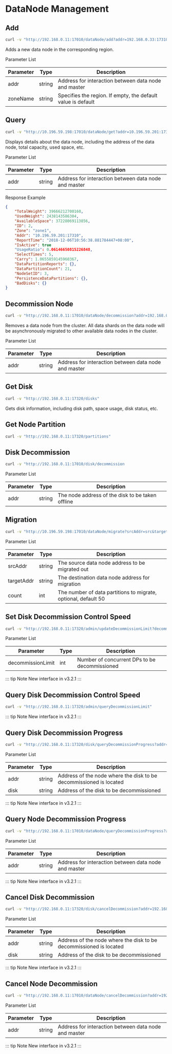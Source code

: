 # DataNode Management

## Add

``` bash
curl -v "http://192.168.0.11:17010/dataNode/add?addr=192.168.0.33:17310&zoneName=default"
```

Adds a new data node in the corresponding region.

Parameter List

| Parameter | Type   | Description                                                  |
|-----------|--------|--------------------------------------------------------------|
| addr      | string | Address for interaction between data node and master         |
| zoneName  | string | Specifies the region. If empty, the default value is default |

## Query

``` bash
curl -v "http://10.196.59.198:17010/dataNode/get?addr=10.196.59.201:17310"  | python -m json.tool
```

Displays details about the data node, including the address of the data node, total capacity, used space, etc.

Parameter List

| Parameter | Type   | Description                                          |
|-----------|--------|------------------------------------------------------|
| addr      | string | Address for interaction between data node and master |

Response Example

``` json
{
    "TotalWeight": 39666212700160,
    "UsedWeight": 2438143586304,
    "AvailableSpace": 37228069113856,
    "ID": 2,
    "Zone": "zone1",
    "Addr": "10.196.59.201:17310",
    "ReportTime": "2018-12-06T10:56:38.881784447+08:00",
    "IsActive": true
    "UsageRatio": 0.06146650815226848,
    "SelectTimes": 5,
    "Carry": 1.0655859145960367,
    "DataPartitionReports": {},
    "DataPartitionCount": 21,
    "NodeSetID": 3,
    "PersistenceDataPartitions": {},
    "BadDisks": {}
}
```

## Decommission Node

``` bash
curl -v "http://192.168.0.11:17010/dataNode/decommission?addr=192.168.0.33:17310"
```

Removes a data node from the cluster. All data shards on the data node will be asynchronously migrated to other available data nodes in the cluster.

Parameter List

| Parameter | Type   | Description                                          |
|-----------|--------|------------------------------------------------------|
| addr      | string | Address for interaction between data node and master |

## Get Disk

``` bash
curl -v "http://192.168.0.11:17320/disks"
```

Gets disk information, including disk path, space usage, disk status, etc.

## Get Node Partition

``` bash
curl -v "http://192.168.0.11:17320/partitions"
```

## Disk Decommission

```bash
curl -v "http://192.168.0.11:17010/disk/decommission
```

Parameter List

| Parameter | Type   | Description                                      |
|-----------|--------|--------------------------------------------------|
| addr      | string | The node address of the disk to be taken offline |

## Migration

```bash
curl -v "http://10.196.59.198:17010/dataNode/migrate?srcAddr=src&targetAddr=dst&count=3"
```

Parameter List

| Parameter  | Type   | Description                                                    |
|------------|--------|----------------------------------------------------------------|
| srcAddr    | string | The source data node address to be migrated out                |
| targetAddr | string | The destination data node address for migration                |
| count      | int    | The number of data partitions to migrate, optional, default 50 |


## Set Disk Decommission Control Speed

``` bash
curl -v "http://192.168.0.11:17320/admin/updateDecommissionLimit?decommissionLimit=10"
```

Parameter List

| Parameter         | Type | Description                                   |
|-------------------|------|-----------------------------------------------|
| decommissionLimit | int  | Number of concurrent DPs to be decommissioned |

::: tip Note
New interface in v3.2.1
:::

## Query Disk Decommission Control Speed

``` bash
curl -v "http://192.168.0.11:17320/admin/queryDecommissionLimit"
```

::: tip Note
New interface in v3.2.1
:::

## Query Disk Decommission Progress

``` bash
curl -v "http://192.168.0.11:17320/disk/queryDecommissionProgress?addr=192.168.0.12:17310&disk=/home/service/var/data1"
```

Parameter List

| Parameter | Type   | Description                                                        |
|-----------|--------|--------------------------------------------------------------------|
| addr      | string | Address of the node where the disk to be decommissioned is located |
| disk      | string | Address of the disk to be decommissioned                           |

::: tip Note
New interface in v3.2.1
:::

## Query Node Decommission Progress

``` bash
curl -v "http://192.168.0.11:17010/dataNode/queryDecommissionProgress?addr=192.168.0.33:17310"
```

Parameter List

| Parameter | Type   | Description                                          |
|-----------|--------|------------------------------------------------------|
| addr      | string | Address for interaction between data node and master |

::: tip Note
New interface in v3.2.1
:::

## Cancel Disk Decommission

``` bash
curl -v "http://192.168.0.11:17320/disk/cancelDecommission?addr=192.168.0.12:17310&disk=/home/service/var/data1"
```

Parameter List

| Parameter | Type   | Description                                                        |
|-----------|--------|--------------------------------------------------------------------|
| addr      | string | Address of the node where the disk to be decommissioned is located |
| disk      | string | Address of the disk to be decommissioned                           |

::: tip Note
New interface in v3.2.1
:::

## Cancel Node Decommission

``` bash
curl -v "http://192.168.0.11:17010/dataNode/cancelDecommission?addr=192.168.0.33:17310"
```

Parameter List

| Parameter | Type   | Description                                          |
|-----------|--------|------------------------------------------------------|
| addr      | string | Address for interaction between data node and master |

::: tip Note
New interface in v3.2.1
:::